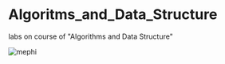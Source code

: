 # Algoritms_and_Data_Structure
labs on course of "Algorithms and Data Structure" 

![mephi](https://user-images.githubusercontent.com/65250473/132039324-cbc1a9d7-f9d0-4625-9a66-2cdbfbdde7b9.jpg)
